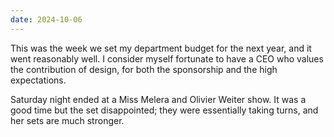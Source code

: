 ```yaml
---
date: 2024-10-06
---
```


This was the week we set my department budget for the next year, and it went reasonably well. I consider myself fortunate to have a CEO who values the contribution of design, for both the sponsorship and the high expectations.

Saturday night ended at a Miss Melera and Olivier Weiter show. It was a good time but the set disappointed; they were essentially taking turns, and her sets are much stronger.
